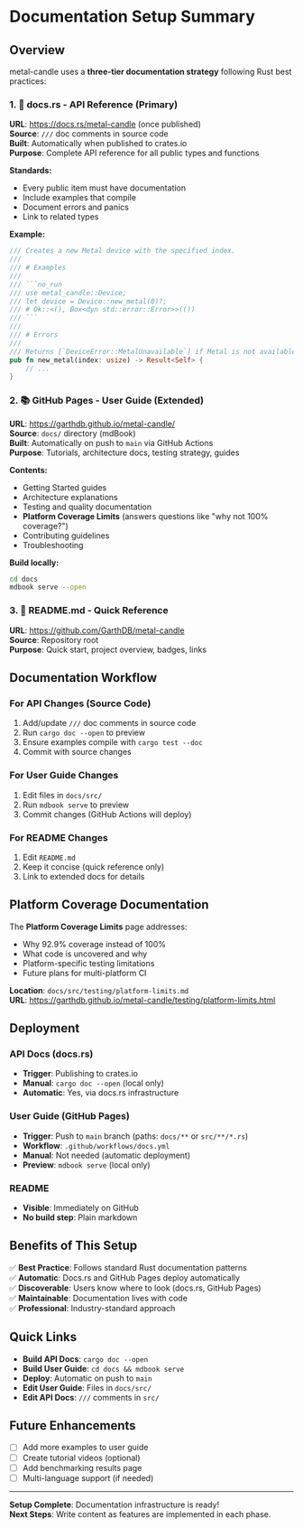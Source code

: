 # Documentation Setup Summary

## Overview

metal-candle uses a **three-tier documentation strategy** following Rust best practices:

### 1. 📖 docs.rs - API Reference (Primary)
**URL**: https://docs.rs/metal-candle (once published)  
**Source**: `///` doc comments in source code  
**Built**: Automatically when published to crates.io  
**Purpose**: Complete API reference for all public types and functions

**Standards:**
- Every public item must have documentation
- Include examples that compile
- Document errors and panics
- Link to related types

**Example:**
```rust
/// Creates a new Metal device with the specified index.
///
/// # Examples
///
/// ```no_run
/// use metal_candle::Device;
/// let device = Device::new_metal(0)?;
/// # Ok::<(), Box<dyn std::error::Error>>(())
/// ```
///
/// # Errors
///
/// Returns [`DeviceError::MetalUnavailable`] if Metal is not available.
pub fn new_metal(index: usize) -> Result<Self> {
    // ...
}
```

### 2. 📚 GitHub Pages - User Guide (Extended)
**URL**: https://garthdb.github.io/metal-candle/  
**Source**: `docs/` directory (mdBook)  
**Built**: Automatically on push to `main` via GitHub Actions  
**Purpose**: Tutorials, architecture docs, testing strategy, guides

**Contents:**
- Getting Started guides
- Architecture explanations
- Testing and quality documentation
- **Platform Coverage Limits** (answers questions like "why not 100% coverage?")
- Contributing guidelines
- Troubleshooting

**Build locally:**
```bash
cd docs
mdbook serve --open
```

### 3. 📝 README.md - Quick Reference
**URL**: https://github.com/GarthDB/metal-candle  
**Source**: Repository root  
**Purpose**: Quick start, project overview, badges, links

## Documentation Workflow

### For API Changes (Source Code)

1. Add/update `///` doc comments in source code
2. Run `cargo doc --open` to preview
3. Ensure examples compile with `cargo test --doc`
4. Commit with source changes

### For User Guide Changes

1. Edit files in `docs/src/`
2. Run `mdbook serve` to preview
3. Commit changes (GitHub Actions will deploy)

### For README Changes

1. Edit `README.md`
2. Keep it concise (quick reference only)
3. Link to extended docs for details

## Platform Coverage Documentation

The **Platform Coverage Limits** page addresses:
- Why 92.9% coverage instead of 100%
- What code is uncovered and why
- Platform-specific testing limitations
- Future plans for multi-platform CI

**Location**: `docs/src/testing/platform-limits.md`  
**URL**: https://garthdb.github.io/metal-candle/testing/platform-limits.html

## Deployment

### API Docs (docs.rs)
- **Trigger**: Publishing to crates.io
- **Manual**: `cargo doc --open` (local only)
- **Automatic**: Yes, via docs.rs infrastructure

### User Guide (GitHub Pages)
- **Trigger**: Push to `main` branch (paths: `docs/**` or `src/**/*.rs`)
- **Workflow**: `.github/workflows/docs.yml`
- **Manual**: Not needed (automatic deployment)
- **Preview**: `mdbook serve` (local only)

### README
- **Visible**: Immediately on GitHub
- **No build step**: Plain markdown

## Benefits of This Setup

✅ **Best Practice**: Follows standard Rust documentation patterns  
✅ **Automatic**: Docs.rs and GitHub Pages deploy automatically  
✅ **Discoverable**: Users know where to look (docs.rs, GitHub Pages)  
✅ **Maintainable**: Documentation lives with code  
✅ **Professional**: Industry-standard approach  

## Quick Links

- **Build API Docs**: `cargo doc --open`
- **Build User Guide**: `cd docs && mdbook serve`
- **Deploy**: Automatic on push to `main`
- **Edit User Guide**: Files in `docs/src/`
- **Edit API Docs**: `///` comments in `src/`

## Future Enhancements

- [ ] Add more examples to user guide
- [ ] Create tutorial videos (optional)
- [ ] Add benchmarking results page
- [ ] Multi-language support (if needed)

---

**Setup Complete**: Documentation infrastructure is ready!  
**Next Steps**: Write content as features are implemented in each phase.


